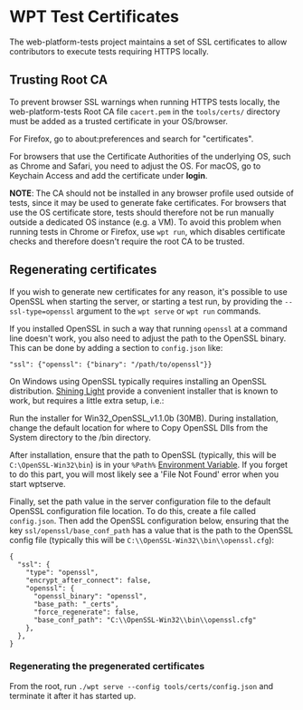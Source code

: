 # WPT Test Certificates

The web-platform-tests project maintains a set of SSL certificates to allow
contributors to execute tests requiring HTTPS locally.

## Trusting Root CA

To prevent browser SSL warnings when running HTTPS tests locally, the
web-platform-tests Root CA file `cacert.pem` in the `tools/certs/` directory
must be added as a trusted certificate in your OS/browser.

For Firefox, go to about:preferences and search for "certificates".

For browsers that use the Certificate Authorities of the underlying OS, such as
Chrome and Safari, you need to adjust the OS. For macOS, go to Keychain Access
and add the certificate under **login**.

**NOTE**: The CA should not be installed in any browser profile used
outside of tests, since it may be used to generate fake
certificates. For browsers that use the OS certificate store, tests
should therefore not be run manually outside a dedicated OS instance
(e.g. a VM). To avoid this problem when running tests in Chrome or
Firefox, use `wpt run`, which disables certificate checks and therefore
doesn't require the root CA to be trusted.

## Regenerating certificates

If you wish to generate new certificates for any reason, it's possible to use
OpenSSL when starting the server, or starting a test run, by providing the
`--ssl-type=openssl` argument to the `wpt serve` or `wpt run` commands.

If you installed OpenSSL in such a way that running `openssl` at a
command line doesn't work, you also need to adjust the path to the
OpenSSL binary. This can be done by adding a section to `config.json`
like:

```
"ssl": {"openssl": {"binary": "/path/to/openssl"}}
```

On Windows using OpenSSL typically requires installing an OpenSSL distribution.
[Shining Light](https://slproweb.com/products/Win32OpenSSL.html)
provide a convenient installer that is known to work, but requires a
little extra setup, i.e.:

Run the installer for Win32_OpenSSL_v1.1.0b (30MB). During installation,
change the default location for where to Copy OpenSSL Dlls from the
System directory to the /bin directory.

After installation, ensure that the path to OpenSSL (typically,
this will be `C:\OpenSSL-Win32\bin`) is in your `%Path%`
[Environment Variable](http://www.computerhope.com/issues/ch000549.htm).
If you forget to do this part, you will most likely see a 'File Not Found'
error when you start wptserve.

Finally, set the path value in the server configuration file to the
default OpenSSL configuration file location. To do this, create a file
called `config.json`.  Then add the OpenSSL configuration below,
ensuring that the key `ssl/openssl/base_conf_path` has a value that is
the path to the OpenSSL config file (typically this will be
`C:\\OpenSSL-Win32\\bin\\openssl.cfg`):

```
{
  "ssl": {
    "type": "openssl",
    "encrypt_after_connect": false,
    "openssl": {
      "openssl_binary": "openssl",
      "base_path: "_certs",
      "force_regenerate": false,
      "base_conf_path": "C:\\OpenSSL-Win32\\bin\\openssl.cfg"
    },
  },
}
```

### Regenerating the pregenerated certificates

From the root, run `./wpt serve --config tools/certs/config.json` and terminate
it after it has started up.
